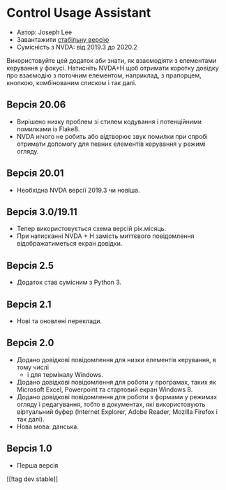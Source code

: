 # Control Usage Assistant #

* Автор: Joseph Lee
* Завантажити [стабільну версію][1]
* Сумісність з NVDA: від 2019.3 до 2020.2

Використовуйте цей додаток аби знати, як взаємодіяти з елементами керування
у фокусі. Натисніть NVDA+H щоб отримати коротку довідку про взаємодію з
поточним елементом, наприклад, з прапорцем, кнопкою, комбінованим списком і
так далі.

## Версія 20.06

* Вирішено низку проблем зі стилем кодування і потенційними помилками із
  Flake8.
* NVDA нічого не робить або відтворює звук помилки при спробі отримати
  допомогу для певних елементів керування у режимі огляду.

## Версія 20.01

* Необхідна NVDA версії 2019.3 чи новіша.

## Версія 3.0/19.11

* Тепер використовується схема версій рік.місяць.
* При натисканні NVDA + H замість миттєвого повідомлення відображатиметься
  екран довідки.

## Версія 2.5

* Додаток став сумісним з Python 3.

## Версія 2.1

* Нові та оновлені переклади.

## Версія 2.0

* Додано довідкові повідомлення для низки елементів керування, в тому числі
  - і для терміналу Windows.
* Додано довідкові повідомлення для роботи у програмах, таких як Microsoft
  Excel, Powerpoint та стартовий екран Windows 8.
* Додано довідкові повідомлення для роботи з формами у режимах огляду і
  редагування, тобто в документах, які використовують віртуальний буфер
  (Internet Explorer, Adobe Reader, Mozilla Firefox і так далі).
* Нова мова: данська.

## Версія 1.0

* Перша версія

[[!tag dev stable]]

[1]: https://addons.nvda-project.org/files/get.php?file=cua

[2]: https://addons.nvda-project.org/files/get.php?file=cua-dev
